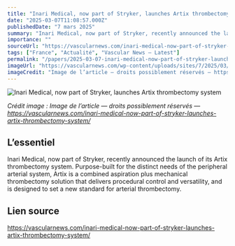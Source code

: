 ```yaml
---
title: "Inari Medical, now part of Stryker, launches Artix thrombectomy system"
date: "2025-03-07T11:08:57.000Z"
publishedDate: "7 mars 2025"
summary: "Inari Medical, now part of Stryker, recently announced the launch of its Artix thrombectomy system. Purpose-built for the distinct needs of the peripheral arterial system, Artix is a combined aspiration plus mechanical thrombectomy solution that delivers procedural control and versatility, and is designed to set a new standard for arterial thrombectomy."
importance: ""
sourceUrl: "https://vascularnews.com/inari-medical-now-part-of-stryker-launches-artix-thrombectomy-system/"
tags: ["France", "Actualité", "Vascular News — Latest"]
permalink: "/papers/2025-03-07-inari-medical-now-part-of-stryker-launches-artix-thrombectomy-system"
imageUrl: "https://vascularnews.com/wp-content/uploads/sites/7/2025/03/Stryker_Artix_System_Distal.jpg"
imageCredit: "Image de l’article — droits possiblement réservés — https://vascularnews.com/inari-medical-now-part-of-stryker-launches-artix-thrombectomy-system/"
---
```


![Inari Medical, now part of Stryker, launches Artix thrombectomy system](https://vascularnews.com/wp-content/uploads/sites/7/2025/03/Stryker_Artix_System_Distal.jpg)

*Crédit image : Image de l’article — droits possiblement réservés — https://vascularnews.com/inari-medical-now-part-of-stryker-launches-artix-thrombectomy-system/*

## L’essentiel

Inari Medical, now part of Stryker, recently announced the launch of its Artix thrombectomy system. Purpose-built for the distinct needs of the peripheral arterial system, Artix is a combined aspiration plus mechanical thrombectomy solution that delivers procedural control and versatility, and is designed to set a new standard for arterial thrombectomy.

## Lien source

https://vascularnews.com/inari-medical-now-part-of-stryker-launches-artix-thrombectomy-system/
